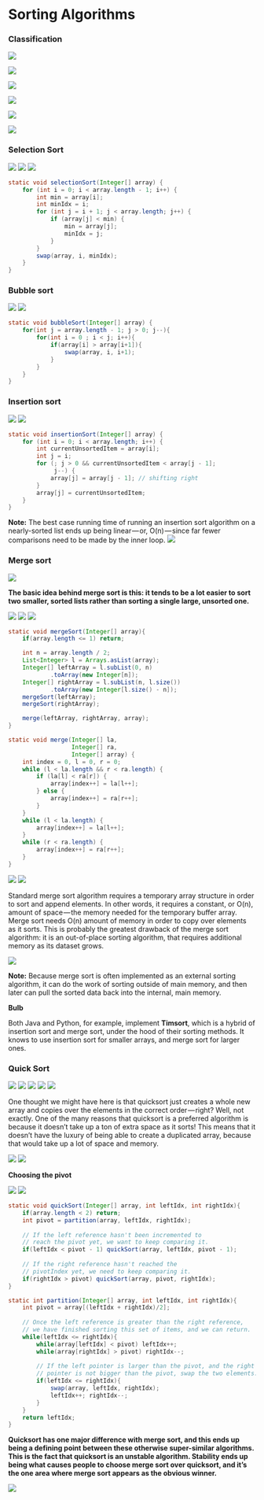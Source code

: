 # Sorting Algorithms

### Classification
![](https://cdn-images-1.medium.com/max/1600/1*gyFGnj6fz08wvonmRf3cIg.jpeg)

![](https://cdn-images-1.medium.com/max/1200/1*eX6Ts3XN9myfT1IXewgc4A.jpeg)

![](https://cdn-images-1.medium.com/max/1200/1*lOOXCrfZft2vu_jbfQNuvw.jpeg)

![](https://cdn-images-1.medium.com/max/1200/1*rUhxtHDRPntdHSZ7bYMBig.jpeg)

![](https://cdn-images-1.medium.com/max/1600/1*zlj1h6uHJ9uLlQtLbc4ZEw.jpeg)

![](https://cdn-images-1.medium.com/max/1600/1*OWZF2CMe2KV1grxNwcdZ9Q.jpeg)


### Selection Sort
![](https://cdn-images-1.medium.com/max/1600/1*O6OmnV8MZ7Pdyvt1-xBTxw.jpeg)
![](https://cdn-images-1.medium.com/max/1200/1*PCWPy55bEEZon1uNXunELw.jpeg)
![](https://cdn-images-1.medium.com/max/1600/1*MJ1hJLG58QS8REhXkuo_Hg.jpeg)

```java
static void selectionSort(Integer[] array) {
    for (int i = 0; i < array.length - 1; i++) {
        int min = array[i];
        int minIdx = i;
        for (int j = i + 1; j < array.length; j++) {
            if (array[j] < min) {
                min = array[j];
                minIdx = j;
            }
        }
        swap(array, i, minIdx);
    }
}
```

### Bubble sort
![](https://cdn-images-1.medium.com/max/1600/1*gxRwophEo5u22AaSgt8JXg.jpeg)
![](https://cdn-images-1.medium.com/max/1200/1*0G-HWCiByHVPedrKXwS8iQ.jpeg)

```java
static void bubbleSort(Integer[] array) {
    for(int j = array.length - 1; j > 0; j--){
        for(int i = 0 ; i < j; i++){
            if(array[i] > array[i+1]){
                swap(array, i, i+1);
            }
        }
    }
}
```

### Insertion sort
![](https://cdn-images-1.medium.com/max/1600/1*_W4xVv1FM3wEDZg16kvb1w.jpeg)
![](https://cdn-images-1.medium.com/max/1200/1*NDDPPmfZx-l4dzHZw-bTmg.jpeg)

```java
static void insertionSort(Integer[] array) {
    for (int i = 0; i < array.length; i++) {
        int currentUnsortedItem = array[i];
        int j = i;
        for (; j > 0 && currentUnsortedItem < array[j - 1];
             j--) {
            array[j] = array[j - 1]; // shifting right
        }
        array[j] = currentUnsortedItem;
    }
}
```
**Note:** The best case running time of running an insertion sort algorithm on a nearly-sorted 
list ends up being linear — or, O(n) — since far fewer comparisons need to be made by the inner loop.
![](https://cdn-images-1.medium.com/max/1600/1*7fLrgRmyYRkEKQ1C4YRKqw.jpeg)

### Merge sort
![](https://cdn-images-1.medium.com/max/1600/1*T4lE_CveG7rAkEziwKtpAw.jpeg)

**The basic idea behind merge sort is this: it tends to be a lot easier to sort two smaller, 
sorted lists rather than sorting a single large, unsorted one.**

![](https://cdn-images-1.medium.com/max/1200/1*ZFpPwH6_ssRu5p8tM9T-vQ.jpeg)
![](https://cdn-images-1.medium.com/max/1600/1*p6pvuQ0mKCYkx3ZXv6ufgw.jpeg)
![](https://cdn-images-1.medium.com/max/1600/1*V1QaE66T3SgIIO-jv0-fHw.jpeg)

```java
static void mergeSort(Integer[] array){
    if(array.length <= 1) return;

    int n = array.length / 2;
    List<Integer> l = Arrays.asList(array);
    Integer[] leftArray = l.subList(0, n)
            .toArray(new Integer[n]);
    Integer[] rightArray = l.subList(n, l.size())
            .toArray(new Integer[l.size() - n]);
    mergeSort(leftArray);
    mergeSort(rightArray);

    merge(leftArray, rightArray, array);
}

static void merge(Integer[] la, 
                  Integer[] ra, 
                  Integer[] array) {
    int index = 0, l = 0, r = 0;
    while (l < la.length && r < ra.length) {
        if (la[l] < ra[r]) {
            array[index++] = la[l++];
        } else {
            array[index++] = ra[r++];
        }
    }
    while (l < la.length) {
        array[index++] = la[l++];
    }
    while (r < ra.length) {
        array[index++] = ra[r++];
    }
}
```
![](https://cdn-images-1.medium.com/max/1600/1*rC_8BDfA-DzTsqMd4LSDhw.jpeg)
![](https://cdn-images-1.medium.com/max/1200/1*lc4AdXu_5iTxJGNqphsK1Q.jpeg)

Standard merge sort algorithm requires a temporary array structure in order to sort and append 
elements. In other words, it requires a constant, or O(n), amount of space — the memory needed 
for the temporary buffer array. Merge sort needs O(n) amount of memory in order to copy over 
elements as it sorts. This is probably the greatest drawback of the merge sort algorithm: 
it is an out-of-place sorting algorithm, that requires additional memory as its dataset grows.

![](https://cdn-images-1.medium.com/max/1600/1*gBcFx-WSaAaMdA0sIsm0wA.jpeg)

**Note:** Because merge sort is often implemented as an external sorting algorithm, it can do 
the work of sorting outside of main memory, and then later can pull the sorted data back into the internal, main memory.

**Bulb** 

Both Java and Python, for example, implement **Timsort**, which is a hybrid of insertion sort and 
merge sort, under the hood of their sorting methods.
It knows to use insertion sort for smaller arrays, and merge sort for larger ones.

### Quick Sort
![](https://cdn-images-1.medium.com/max/1600/1*naIVyW99FsqfTZhw06YJ0g.jpeg)
![](https://cdn-images-1.medium.com/max/1600/1*sNTntI4oR51kdp9-CQEqxg.jpeg)
![](https://cdn-images-1.medium.com/max/1200/1*rjpGqzlhNO8SdqgQYAp76w.jpeg)
![](https://cdn-images-1.medium.com/max/1200/1*md0dT0BAlkRiWlWnbH61GQ.jpeg)
![](https://cdn-images-1.medium.com/max/1200/1*d5Ampu8dRE_N0X3MLcGBOw.jpeg)

One thought we might have here is that quicksort just creates a whole new array and copies over 
the elements in the correct order — right? Well, not exactly. One of the many reasons that quicksort 
is a preferred algorithm is because it doesn’t take up a ton of extra space as it sorts! 
This means that it doesn’t have the luxury of being able to create a duplicated array, 
because that would take up a lot of space and memory.

![](https://cdn-images-1.medium.com/max/1200/1*VRpkrRX_WdPnH3duP0Ak_A.jpeg)
![](https://cdn-images-1.medium.com/max/1200/1*sxpPWeeEHFmFh9dL3C0J8Q.jpeg)

**Choosing the pivot**

![](https://cdn-images-1.medium.com/max/1200/1*AuOVk7USUwVhrbmejkg5sQ.jpeg)
![](https://cdn-images-1.medium.com/max/1600/1*sYvLxsc-TZTnbA9oPoPSyw.jpeg)

```java
static void quickSort(Integer[] array, int leftIdx, int rightIdx){
    if(array.length < 2) return;
    int pivot = partition(array, leftIdx, rightIdx);
    
    // If the left reference hasn't been incremented to
    // reach the pivot yet, we want to keep comparing it.
    if(leftIdx < pivot - 1) quickSort(array, leftIdx, pivot - 1);
    
    // If the right reference hasn't reached the
    // pivotIndex yet, we need to keep comparing it.
    if(rightIdx > pivot) quickSort(array, pivot, rightIdx);
}

static int partition(Integer[] array, int leftIdx, int rightIdx){
    int pivot = array[(leftIdx + rightIdx)/2];
    
    // Once the left reference is greater than the right reference,
    // we have finished sorting this set of items, and we can return.
    while(leftIdx <= rightIdx){
        while(array[leftIdx] < pivot) leftIdx++;
        while(array[rightIdx] > pivot) rightIdx--;
        
        // If the left pointer is larger than the pivot, and the right
        // pointer is not bigger than the pivot, swap the two elements.
        if(leftIdx <= rightIdx){
            swap(array, leftIdx, rightIdx);
            leftIdx++; rightIdx--;
        }
    }
    return leftIdx;
}
```

**Quicksort has one major difference with merge sort, and this ends up being a 
defining point between these otherwise super-similar algorithms. This is the 
fact that quicksort is an unstable algorithm. Stability ends up being what causes 
people to choose merge sort over quicksort, and it’s the one area where merge sort 
appears as the obvious winner.**

![](https://cdn-images-1.medium.com/max/1200/1*BjEafvcnl_p3mi1sOBcsgw.jpeg)